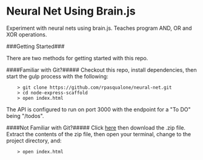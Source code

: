 # Neural Net Using Brain.js

Experiment with neural nets using brain.js. Teaches program AND, OR and XOR operations.

###Getting Started###

There are two methods for getting started with this repo.

####Familiar with Git?#####
Checkout this repo, install dependencies, then start the gulp process with the following:

```
	> git clone https://github.com/rpasqualone/neural-net.git
	> cd node-express-scaffold
	> open index.html
```
The API is configured to run on port 3000 with the endpoint for a "To DO" being "/todos".

####Not Familiar with Git?#####
Click [here](https://github.com/rpasqualone/neural-net/archive/master.zip) then download the .zip file.  Extract the contents of the zip file, then open your terminal, change to the project directory, and:

```
	> open index.html
```
